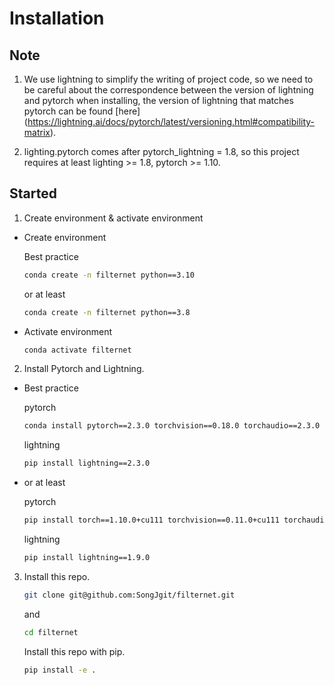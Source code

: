 # Installation

## Note

1. We use lightning to simplify the writing of project code, so we need to be careful about the correspondence between the version of lightning and pytorch when installing, the version of lightning that matches pytorch can be found \[here\](https://lightning.ai/docs/pytorch/latest/versioning.html#compatibility-matrix).

2. lighting.pytorch comes after pytorch_lightning = 1.8, so this project requires at least lighting >= 1.8, pytorch >= 1.10.

## Started

1. Create environment & activate environment

- Create environment

  Best practice

  ```bash
  conda create -n filternet python==3.10
  ```

  or at least

  ```bash
  conda create -n filternet python==3.8
  ```

- Activate environment

  ```bash
  conda activate filternet
  ```

2. Install Pytorch and Lightning.

- Best practice

  pytorch

  ```bash
  conda install pytorch==2.3.0 torchvision==0.18.0 torchaudio==2.3.0 pytorch-cuda=12.1 -c pytorch -c nvidia
  ```

  lightning

  ```bash
  pip install lightning==2.3.0
  ```

- or at least

  pytorch

  ```bash
  pip install torch==1.10.0+cu111 torchvision==0.11.0+cu111 torchaudio==0.10.0 -f https://download.pytorch.org/whl/torch_stable.html
  ```

  lightning

  ```bash
  pip install lightning==1.9.0
  ```

3. Install this repo.

   ```bash
   git clone git@github.com:SongJgit/filternet.git
   ```

   and

   ```bash
   cd filternet
   ```

   Install this repo with pip.

   ```bash
   pip install -e .
   ```
